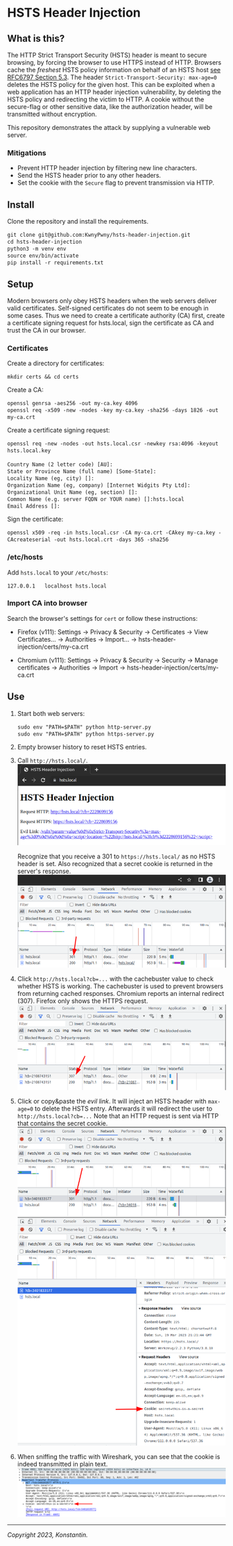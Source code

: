 # HSTS Header Injection

## What is this?

The HTTP Strict Transport Security (HSTS) header is meant to secure browsing, by forcing the browser to use HTTPS instead of HTTP.
Browsers cache the *freshest* HSTS policy information on behalf of an HSTS host [see RFC6797 Section 5.3](https://www.rfc-editor.org/rfc/rfc6797#section-5.3).
The header `Strict-Transport-Security: max-age=0` deletes the HSTS policy for the given host.
This can be exploited when a web application has an HTTP header injection vulnerability, by deleting the HSTS policy and redirecting the victim to HTTP.
A cookie without the secure-flag or other sensitive data, like the authorization header, will be transmitted without encryption.

This repository demonstrates the attack by supplying a vulnerable web server.

### Mitigations

* Prevent HTTP header injection by filtering new line characters.
* Send the HSTS header prior to any other headers.
* Set the cookie with the `Secure` flag to prevent transmission via HTTP.

## Install

Clone the repository and install the requirements.

```
git clone git@github.com:KwnyPwny/hsts-header-injection.git
cd hsts-header-injection
python3 -m venv env
source env/bin/activate
pip install -r requirements.txt
```

## Setup

Modern browsers only obey HSTS headers when the web servers deliver valid certificates.
Self-signed certificates do not seem to be enough in some cases.
Thus we need to create a certificate authority (CA) first, create a certificate signing request for hsts.local, sign the certificate as CA and trust the CA in our browser.

### Certificates

Create a directory for certificates:
```
mkdir certs && cd certs
```

Create a CA:
```
openssl genrsa -aes256 -out my-ca.key 4096
openssl req -x509 -new -nodes -key my-ca.key -sha256 -days 1826 -out my-ca.crt
```

Create a certificate signing request:
```
openssl req -new -nodes -out hsts.local.csr -newkey rsa:4096 -keyout hsts.local.key

Country Name (2 letter code) [AU]:
State or Province Name (full name) [Some-State]:
Locality Name (eg, city) []:
Organization Name (eg, company) [Internet Widgits Pty Ltd]:
Organizational Unit Name (eg, section) []:
Common Name (e.g. server FQDN or YOUR name) []:hsts.local
Email Address []:
```

Sign the certificate:
```
openssl x509 -req -in hsts.local.csr -CA my-ca.crt -CAkey my-ca.key -CAcreateserial -out hsts.local.crt -days 365 -sha256
```

### /etc/hosts

Add `hsts.local` to your `/etc/hosts`:
```
127.0.0.1	localhost hsts.local
```

### Import CA into browser

Search the browser's settings for `cert` or follow these instructions:

* Firefox (v111): Settings -> Privacy & Security -> Certificates -> View Certificates... -> Authorities -> Import... -> hsts-header-injection/certs/my-ca.crt

* Chromium (v111): Settings -> Privacy & Security -> Security -> Manage certificates -> Authorities -> Import -> hsts-header-injection/certs/my-ca.crt

## Use

1. Start both web servers:
   ```
   sudo env "PATH=$PATH" python http-server.py
   sudo env "PATH=$PATH" python https-server.py
   ```

2. Empty browser history to reset HSTS entries.

3. Call `http://hsts.local/`.
   ![Screenshot of the web page from this project](/images/00.png)

   Recognize that you receive a 301 to `https://hsts.local/` as no HSTS header is set.
   Also recognized that a secret cookie is returned in the server's response.
   ![Screenshot of the browser developer tools that show a 301 redirect](/images/01.png)

4. Click `http://hsts.local?cb=...` with the cachebuster value to check whether HSTS is working.
   The cachebuster is used to prevent browsers from returning cached responses.
   Chromium reports an internal redirect (307). Firefox only shows the HTTPS request.
   ![Screenshot of the browser developer tools that show a 307 redirect](/images/02.png)

5. Click or copy&paste the *evil link*. It will inject an HSTS header with `max-age=0` to delete the HSTS entry. Afterwards it will redirect the user to `http://hsts.local?cb=...`
   Note that an HTTP request is sent via HTTP that contains the secret cookie.
   ![Screenshot of the browser developer tools that show a 301 redirect again](/images/03.png)
   ![Screenshot of the browser developer tools that shows the secret cookie in the HTTP request](/images/04.png)

6. When sniffing the traffic with Wireshark, you can see that the cookie is indeed transmitted in plain text.
   ![Screenshot of Wireshark showing the secret cookie in plain text](/images/05.png)

----

*Copyright 2023, Konstantin.*